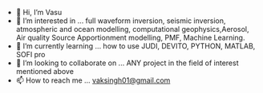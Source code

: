 - 👋 Hi, I’m Vasu 
- 👀 I’m interested in ... full waveform inversion, seismic inversion, atmospheric and ocean modelling, computational geophysics,Aerosol, Air quality Source Apportionment modelling, PMF, Machine Learning.
- 🌱 I’m currently learning ... how to use JUDI, DEVITO, PYTHON, MATLAB, SOFI pro
- 💞️ I’m looking to collaborate on ... ANY project in the field of interest mentioned above
- 📫 How to reach me ... vaksingh01@gmail.com

<!---
singhvasu1626/singhvasu1626 is a ✨ special ✨ repository because its `README.md` (this file) appears on your GitHub profile.
You can click the Preview link to take a look at your changes.
--->
